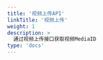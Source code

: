 ```yaml
---
title: '视频上传API'
linkTitle: '视频上传'
weight: 1
description: >
  通过视频上传接口获取视频MediaID
type: 'docs'
---
```

